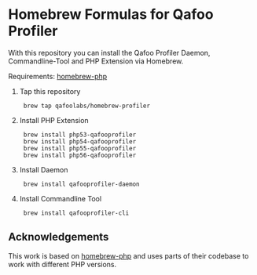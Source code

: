 # Homebrew Formulas for Qafoo Profiler

With this repository you can install the Qafoo Profiler Daemon, Commandline-Tool and PHP Extension via Homebrew.

Requirements: [homebrew-php](https://github.com/Homebrew/homebrew-php)

1. Tap this repository

	    brew tap qafoolabs/homebrew-profiler

2. Install PHP Extension

	    brew install php53-qafooprofiler
	    brew install php54-qafooprofiler
	    brew install php55-qafooprofiler
	    brew install php56-qafooprofiler

3. Install Daemon

	    brew install qafooprofiler-daemon

4. Install Commandline Tool

	    brew install qafooprofiler-cli

## Acknowledgements

This work is based on [homebrew-php](https://github.com/Homebrew/homebrew-php)
and uses parts of their codebase to work with different PHP versions.
